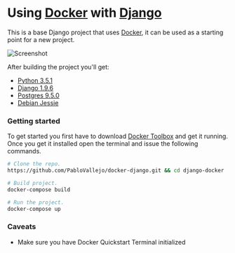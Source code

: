 Using [Docker](https://www.docker.com/) with [Django](https://www.djangoproject.com/)
=======

This is a base Django project that uses [Docker](https://www.docker.com/), it can be used as a starting point for a new project.

![Screenshot](https://s3.amazonaws.com/uploads.hipchat.com/50553/714369/X4OX9RcXAGkBZci/photo.png)

After building the project you'll get:
* [Python 3.5.1](https://www.python.org/downloads/release/python-351/)
* [Django 1.9.6](https://docs.djangoproject.com/en/1.9/releases/1.9.6/)
* [Postgres 9.5.0](http://www.postgresql.org/docs/9.5/static/release-9-5.html)
* [Debian Jessie](https://www.debian.org/releases/jessie/)


### Getting started

To get started you first have to download [Docker Toolbox](https://www.docker.com/products/docker-toolbox) and get it running. Once you get it installed open the terminal and issue the following commands.

```bash
# Clone the repo.
https://github.com/PabloVallejo/docker-django.git && cd django-docker

# Build project.
docker-compose build

# Run the project.
docker-compose up
```

### Caveats

* Make sure you have Docker Quickstart Terminal initialized
